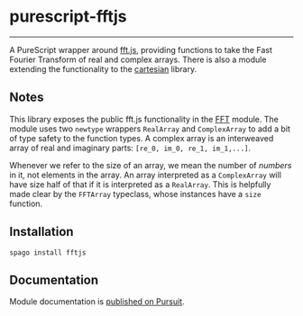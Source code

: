 # purescript-fftjs
-----

A PureScript wrapper around [fft.js](https://github.com/indutny/fft.js/), providing functions to take the Fast Fourier Transform of real and complex arrays. There is also a module extending the functionality to the [cartesian](https://github.com/Ebmtranceboy/purescript-cartesian) library.

## Notes
This library exposes the public fft.js functionality in the [FFT](./src/FFT.purs) module. The module uses two `newtype` wrappers `RealArray` and `ComplexArray` to add a bit of type safety to the function types. A complex array is an interweaved array of real and imaginary parts: `[re_0, im_0, re_1, im_1,...]`.

Whenever we refer to the size of an array, we mean the number of *numbers* in it, not elements in the array. An array interpreted as a `ComplexArray` will have size half of that if it is interpreted as a `RealArray`. This is helpfully made clear by the `FFTArray` typeclass, whose instances have a `size` function.

## Installation

```
spago install fftjs
```

## Documentation

Module documentation is [published on Pursuit](http://pursuit.purescript.org/packages/purescript-fftjs).
